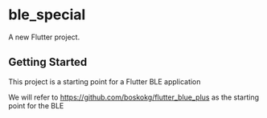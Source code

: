# ble_special

A new Flutter project.

## Getting Started

This project is a starting point for a Flutter BLE application

We will refer to https://github.com/boskokg/flutter_blue_plus as the starting point for the BLE

